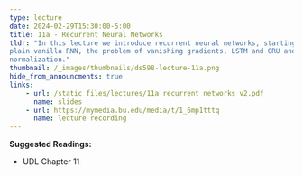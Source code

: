 ```yaml
---
type: lecture
date: 2024-02-29T15:30:00-5:00
title: 11a - Recurrent Neural Networks
tldr: "In this lecture we introduce recurrent neural networks, starting the
plain vanilla RNN, the problem of vanishing gradients, LSTM and GRU and batch
normalization."
thumbnail: /_images/thumbnails/ds598-lecture-11a.png
hide_from_announcments: true
links: 
    - url: /static_files/lectures/11a_recurrent_networks_v2.pdf
      name: slides
    - url: https://mymedia.bu.edu/media/t/1_6mp1tttq
      name: lecture recording
---
```

**Suggested Readings:**
- UDL Chapter 11
